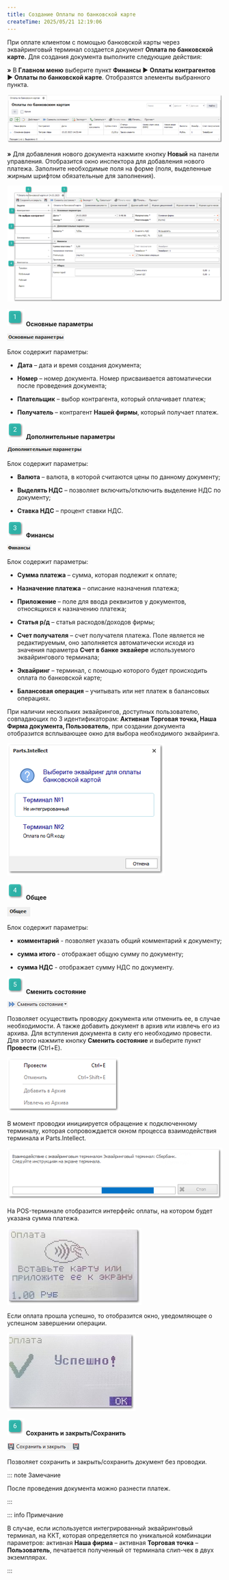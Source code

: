 ```yaml
---
title: Создание Оплаты по банковской карте
createTime: 2025/05/21 12:19:06
---
```

При оплате клиентом с помощью банковской карты через эквайринговый терминал создается документ **Оплата по банковской карте.** Для создания документа выполните следующие действия:

**»** В **Главном меню** выберите пункт **Финансы** ► **Оплаты контрагентов** ► **Оплаты по банковской карте**. Отобразятся элементы выбранного пункта.   

![](../../../assets/work/one/499.png)

**»** Для добавления нового документа нажмите кнопку **Новый** на панели управления. Отобразится окно инспектора для добавления нового платежа. Заполните необходимые поля на форме (поля, выделенные жирным шрифтом обязательные для заполнения).

![](../../../assets/work/one/500.png)

![](../../../assets/work/one/006.png) **Основные параметры**

![](../../../assets/work/one/501.png)

Блок содержит параметры:

- **Дата** – дата и время создания документа;

- **Номер** – номер документа. Номер присваивается автоматически после проведения документа;

- **Плательщик** – выбор контрагента, который оплачивает платеж;

- **Получатель** – контрагент **Нашей фирмы**, который получает платеж.

![](../../../assets/work/one/008.png) **Дополнительные параметры**

![](../../../assets/work/one/502.png)

Блок содержит параметры:

- **Валюта** – валюта, в которой считаются цены по данному документу;

- **Выделять НДС** – позволяет включить/отключить выделение НДС по документу;

- **Ставка НДС** – процент ставки НДС.

![](../../../assets/work/one/009.png) **Финансы**

![](../../../assets/work/one/503.png)

Блок содержит параметры:

- **Сумма платежа** – сумма, которая подлежит к оплате;

- **Назначение платежа** – описание назначения платежа;

- **Приложение** – поле для ввода реквизитов у документов, относящихся к назначению платежа;

- **Статья р/д** – статья расходов/доходов фирмы;

- **Счет получателя** – счет получателя платежа. Поле является не редактируемым, оно заполняется автоматически исходя из значения параметра **Счет в банке эквайере** используемого эквайрингового терминала;

- **Эквайринг** – терминал, с помощью которого будет происходить оплата по банковской карте;

- **Балансовая операция** – учитывать или нет платеж в балансовых операциях.

При наличии нескольких эквайрингов, доступных пользователю, совпадающих по 3 идентификаторам: **Активная Торговая точка, Наша Фирма документа, Пользователь**, при создании документа отобразится всплывающее окно для выбора необходимого эквайринга.

![](../../../assets/work/one/504.png)

![](../../../assets/work/one/010.png) **Общее**

![](../../../assets/work/one/505.png)

Блок содержит параметры:

- **комментарий** - позволяет указать общий комментарий к документу;

- **сумма итого** - отображает общую сумму по документу;

- **сумма НДС** - отображает сумму НДС по документу.

![](../../../assets/work/one/011.png) **Сменить состояние**

![](../../../assets/work/one/506.png)

Позволяет осуществить проводку документа или отменить ее, в случае необходимости.  А также добавить документ в архив или извлечь его из архива. Для вступления документа в силу его необходимо провести. Для этого нажмите кнопку **Сменить состояние** и выберите пункт **Провести** (Ctrl+E).

![](../../../assets/work/one/189.png)

В момент проводки инициируется обращение к подключенному терминалу, которая сопровождается окном процесса взаимодействия терминала и Parts.Intellect.

![](../../../assets/work/one/507.png)

На POS-терминале отобразится интерфейс оплаты, на котором будет указана сумма платежа.

![](../../../assets/work/one/508.png)

Если оплата прошла успешно, то отобразится окно, уведомляющее о успешном завершении операции.

![](../../../assets/work/one/509.png)

![](../../../assets/work/one/012.png) **Сохранить и закрыть/Сохранить**

![](../../../assets/work/one/510.png)

Позволяет сохранить и закрыть/сохранить документ без проводки.

::: note Замечание

После проведения документа можно разнести платеж.

:::

::: info Примечание

В случае, если используется интегрированный эквайринговый терминал, на ККТ, которая определяется по уникальной комбинации параметров: активная **Наша фирма** – активная **Торговая точка** – **Пользователь**, печатается полученный от терминала слип-чек в двух экземплярах.

:::